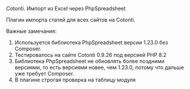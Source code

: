 Cotonti. Импорт из Excel через PhpSpreadsheet

Плагин импорта статей для всех сайтов на Cotonti.

Важные замечания:

1. Используется библиотека PhpSpreadsheet версии 1.23.0 без Composer. 
2. Тестировалось на сайте Cotonti 0.9.26 под версией PHP 8.2
3. Библиотека PhpSpreadsheet не обновлять более поздними версиями, то есть версиями новее, чем 1.23.0, потому что дальше уже требует Composer. 
4. В плагине строгая проверка на таблицу модуля 